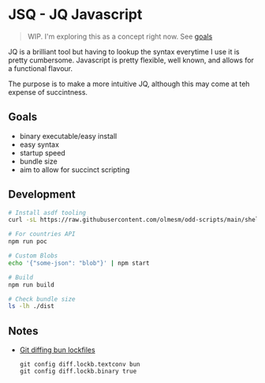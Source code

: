 # JSQ - JQ Javascript

> WIP. I'm exploring this as a concept right now. See [goals](#goals)

JQ is a brilliant tool but having to lookup the syntax everytime I use it is pretty cumbersome. Javascript is pretty flexible, well known, and allows for a functional flavour.

The purpose is to make a more intuitive JQ, although this may come at teh expense of succintness.

## Goals

- binary executable/easy install
- easy syntax
- startup speed
- bundle size
- aim to allow for succinct scripting

## Development

```bash
# Install asdf tooling
curl -sL https://raw.githubusercontent.com/olmesm/odd-scripts/main/shell/asdf-install.sh | bash

# For countries API
npm run poc

# Custom Blobs
echo '{"some-json": "blob"}' | npm start

# Build
npm run build

# Check bundle size
ls -lh ./dist
```

## Notes

- [Git diffing bun lockfiles](https://bun.sh/docs/install/lockfile)

  ```
  git config diff.lockb.textconv bun
  git config diff.lockb.binary true
  ```
